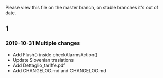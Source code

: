 Please view this file on the master branch, on stable branches it's out of date.

## 1
### 2019-10-31 Multiple changes
- Add Flush() inside checkAlarmsAction()
- Update Slovenian traslations
- Add Dettaglio_tariffe.pdf
- Add CHANGELOG.md and CHANGELOG.md
